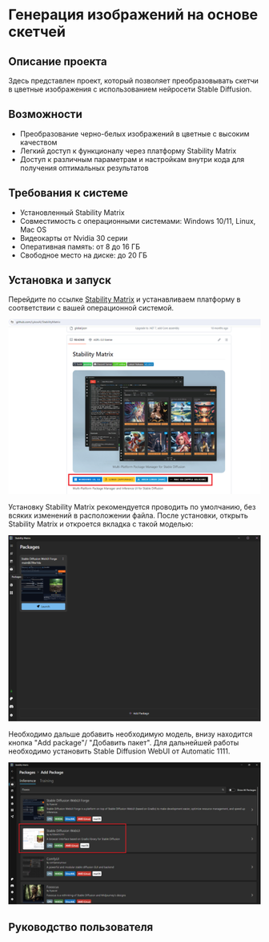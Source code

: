 # Генерация изображений на основе скетчей

## Описание проекта
Здесь представлен проект, который позволяет преобразовывать скетчи в цветные изображения с использованием нейросети Stable Diffusion.

## Возможности
- Преобразование черно-белых изображений в цветные с высоким качеством
- Легкий доступ к функционалу через платформу Stability Matrix
- Доступ к различным параметрам и настройкам внутри кода для получения оптимальных результатов

## Требования к системе
- Установленный Stability Matrix
- Совместимость с операционными системами: Windows 10/11, Linux, Mac OS
- Видеокарты от Nvidia 30 серии
- Оперативная память: от 8 до 16 ГБ
- Свободное место на диске: до 20 ГБ

## Установка и запуск
Перейдите по ссылке [Stability Matrix](https://github.com/LykosAI/StabilityMatrix) и устанавливаем платформу в соответствии с вашей операционной системой.

![Пример результата модели](https://github.com/Opetrek/Image2Image/blob/main/screens/%D0%A3%D1%81%D1%82%D0%B0%D0%BD%D0%BE%D0%B2%D0%BA%D0%B0%20SM.png)

Установку Stability Matrix рекомендуется проводить по умолчанию, без всяких изменений в расположении файла.
После установки, открыть Stability Matrix и откроется вкладка с такой моделью: 

![Пример результата модели](https://github.com/Opetrek/Image2Image/blob/main/screens/Установка%20Stable%20Duffision%20ч.1.png)

Необходимо дальше добавить необходимую модель, внизу находится кнопка "Add package"/ "Добавить пакет". Для дальнейшей работы необходимо установить Stable Diffusion WebUI от Automatic 1111.

![Пример результата модели](https://github.com/Opetrek/Image2Image/blob/main/screens/Установка%20SD%202.1.png)


## Руководство пользователя



